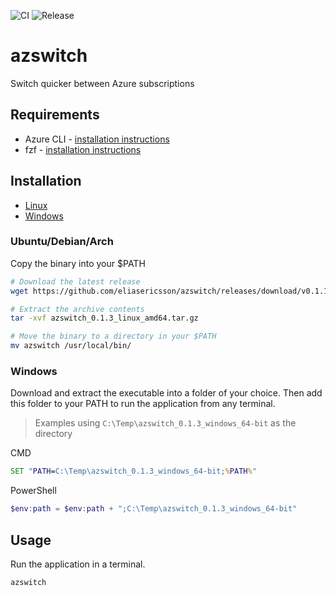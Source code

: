 ![CI](https://github.com/eliasericsson/azswitch/workflows/CI/badge.svg?branch=main)
![Release](https://github.com/eliasericsson/azswitch/workflows/Release/badge.svg)
# azswitch
Switch quicker between Azure subscriptions

## Requirements
* Azure CLI - [installation instructions](https://docs.microsoft.com/sv-se/cli/azure/install-azure-cli)
* fzf - [installation instructions](https://github.com/junegunn/fzf)

## Installation
* [Linux](#ubuntu/debian/arch)
* [Windows](#windows)

### Ubuntu/Debian/Arch
Copy the binary into your $PATH
```sh
# Download the latest release
wget https://github.com/eliasericsson/azswitch/releases/download/v0.1.1/azswitch_<version>_<os>_<arch>.tar.gz

# Extract the archive contents
tar -xvf azswitch_0.1.3_linux_amd64.tar.gz

# Move the binary to a directory in your $PATH
mv azswitch /usr/local/bin/
```

### Windows
Download and extract the executable into a folder of your choice. Then add this folder to your PATH to run the application from any terminal.

> Examples using `C:\Temp\azswitch_0.1.3_windows_64-bit` as the directory

CMD
```cmd
SET "PATH=C:\Temp\azswitch_0.1.3_windows_64-bit;%PATH%"
```
PowerShell
```powershell
$env:path = $env:path + ";C:\Temp\azswitch_0.1.3_windows_64-bit"
```

## Usage
Run the application in a terminal.
```
azswitch
```